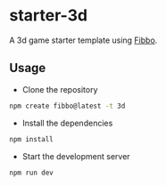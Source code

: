 # starter-3d

A 3d game starter template using [Fibbo](https://fibbo.dev/).

## Usage

- Clone the repository

```bash
npm create fibbo@latest -t 3d
```

- Install the dependencies

```bash
npm install
```

- Start the development server

```bash
npm run dev
```

